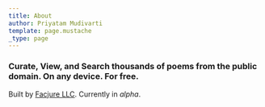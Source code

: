 ```yaml
---
title: About
author: Priyatam Mudivarti
template: page.mustache
_type: page
---
```


### Curate, View, and Search thousands of poems from the public domain. On any device. For free.

Built by [Facjure LLC](http://www.facjure.com). Currently in _alpha_.
